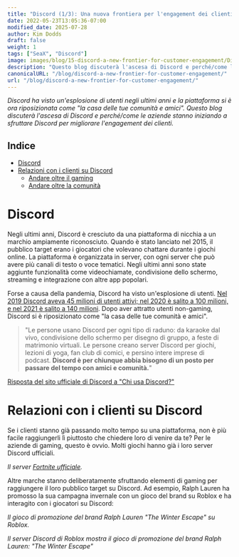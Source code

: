 ```yaml
---
title: "Discord (1/3): Una nuova frontiera per l'engagement dei clienti"
date: 2022-05-23T13:05:36-07:00
modified_date: 2025-07-28
author: Kim Dodds
draft: false
weight: 1
tags: ["SeaX", "Discord"]
image: images/blog/15-discord-a-new-frontier-for-customer-engagement/Discord_IAP_KeyVisuals_Header_02.jpg
description: "Questo blog discuterà l'ascesa di Discord e perché/come le aziende stanno iniziando a sfruttare Discord per migliorare l'engagement dei clienti."
canonicalURL: "/blog/discord-a-new-frontier-for-customer-engagement/"
url: "/blog/discord-a-new-frontier-for-customer-engagement/"
---
```


*Discord ha visto un'esplosione di utenti negli ultimi anni e la piattaforma si è ora riposizionata come "la casa delle tue comunità e amici". Questo blog discuterà l'ascesa di Discord e perché/come le aziende stanno iniziando a sfruttare Discord per migliorare l'engagement dei clienti.*

## Indice
- [Discord](#discord)
- [Relazioni con i clienti su Discord](#customer-relations-on-discord)
    - [Andare oltre il gaming](#going-beyond-gaming)
    - [Andare oltre la comunità](#going-beyond-community)

# Discord

Negli ultimi anni, Discord è cresciuto da una piattaforma di nicchia a un marchio ampiamente riconosciuto. Quando è stato lanciato nel 2015, il pubblico target erano i giocatori che volevano chattare durante i giochi online. La piattaforma è organizzata in server, con ogni server che può avere più canali di testo o voce tematici. Negli ultimi anni sono state aggiunte funzionalità come videochiamate, condivisione dello schermo, streaming e integrazione con altre app popolari.

Forse a causa della pandemia, Discord ha visto un'esplosione di utenti. [Nel 2019 Discord aveva 45 milioni di utenti attivi; nel 2020 è salito a 100 milioni, e nel 2021 è salito a 140 milioni](https://www.businessofapps.com/data/discord-statistics/). Dopo aver attratto utenti non-gaming, Discord si è riposizionato come "la casa delle tue comunità e amici".

> "Le persone usano Discord per ogni tipo di raduno: da karaoke dal vivo, condivisione dello schermo per disegno di gruppo, a feste di matrimonio virtuali. Le persone creano server Discord per giochi, lezioni di yoga, fan club di comici, e persino intere imprese di podcast. **Discord è per chiunque abbia bisogno di un posto per passare del tempo con amici e comunità.**"

[Risposta del sito ufficiale di Discord a "Chi usa Discord?"](https://discord.com/why-discord-is-different)

# Relazioni con i clienti su Discord

Se i clienti stanno già passando molto tempo su una piattaforma, non è più facile raggiungerli lì piuttosto che chiedere loro di venire da te? Per le aziende di gaming, questo è ovvio. Molti giochi hanno già i loro server Discord ufficiali.

*Il server [Fortnite ufficiale](https://discord.com/invite/fortnite).*

Altre marche stanno deliberatamente sfruttando elementi di gaming per raggiungere il loro pubblico target su Discord. Ad esempio, Ralph Lauren ha promosso la sua campagna invernale con un gioco del brand su Roblox e ha interagito con i giocatori su Discord:

*Il gioco di promozione del brand Ralph Lauren "The Winter Escape" su Roblox.*

*Il server Discord di Roblox mostra il gioco di promozione del brand Ralph Lauren: "The Winter Escape"* 